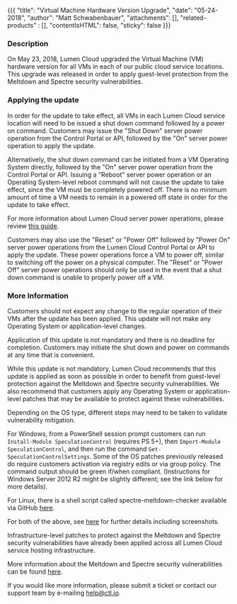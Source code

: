 {{{
	"title": "Virtual Machine Hardware Version Upgrade",
	"date": "05-24-2018",
	"author": "Matt Schwabenbauer",
	"attachments": [],
	"related-products" : [],
	"contentIsHTML": false,
	"sticky": false
}}}

### Description
On May 23, 2018, Lumen Cloud upgraded the Virtual Machine (VM) hardware version for all VMs in each of our public cloud service locations. This upgrade was released in order to apply guest-level protection from the Meltdown and Spectre security vulnerabilities.

### Applying the update

In order for the update to take effect, all VMs in each Lumen Cloud service location will need to be issued a shut down command followed by a power on command. Customers may issue the "Shut Down" server power operation from the Control Portal or API, followed by the "On" server power operation to apply the update.

Alternatively, the shut down command can be initiated from a VM Operating System directly, followed by the "On" server power operation from the Control Portal or API. Issuing a "Reboot" server power operation or an Operating System-level reboot command will not cause the update to take effect, since the VM must be completely powered off. There is no minimum amount of time a VM needs to remain in a powered off state in order for the update to take effect.

For more information about Lumen Cloud server power operations, please review [this guide](https://www.ctl.io/guides/servers/server-power-operations/).

Customers may also use the "Reset" or "Power Off" followed by "Power On" server power operations from the Lumen Cloud Control Portal or API to apply the update. These power operations force a VM to power off, similar to switching off the power on a physical computer. The "Reset" or "Power Off" server power operations should only be used in the event that a shut down command is unable to properly power off a VM.

### More Information

Customers should not expect any change to the regular operation of their VMs after the update has been applied. This update will not make any Operating System or application-level changes.

Application of this update is not mandatory and there is no deadline for completion. Customers may initiate the shut down and power on commands at any time that is convenient.

While this update is not mandatory, Lumen Cloud recommends that this update is applied as soon as possible in order to benefit from guest-level protection against the Meltdown and Spectre security vulnerabilities. We also recommend that customers apply any Operating System or application-level patches that may be available to protect against these vulnerabilities.

Depending on the OS type, different steps may need to be taken to validate vulnerability mitigation.

For Windows, from a PowerShell session prompt customers can run `Install-Module SpeculationControl` (requires PS 5+), then `Import-Module SpeculationControl`, and then run the command `Get-SpeculationControlSettings`.  Some of the OS patches previously released do require customers activation via registry edits or via group policy.  The command output should be green if/when compliant.  (Instructions for Windows Server 2012 R2 might be slightly different; see the link below for more details).

For Linux, there is a shell script called spectre-meltdown-checker available via GitHub [here](https://raw.githubusercontent.com/speed47/spectre-meltdown-checker/master/spectre-meltdown-checker.sh).

For both of the above, see [here](https://vinfrastructure.it/2018/01/meltdown-spectre-check-vsphere-environment/) for further details including screenshots.

Infrastructure-level patches to protect against the Meltdown and Spectre security vulnerabilities have already been applied across all Lumen Cloud service hosting infrastructure.

More information about the Meltdown and Spectre security vulnerabilities can be found [here](https://www.netformation.com/featured/notice-on-meltdown-and-spectre-vulnerability/).

If you would like more information, please submit a ticket or contact our support team by e-mailing help@ctl.io.
